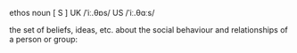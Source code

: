 ethos
noun [ S ]
UK  /ˈiː.θɒs/ US  /ˈiː.θɑːs/
 
the set of beliefs, ideas, etc. about the social behaviour and relationships of a person or group: